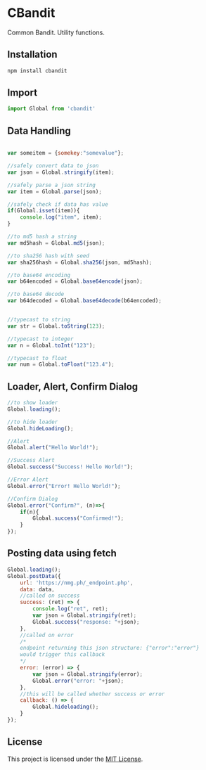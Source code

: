 # CBandit

Common Bandit. Utility functions.

## Installation

```bash
npm install cbandit
```

## Import

```javascript
import Global from 'cbandit'
```

## Data Handling
```javascript

var someitem = {somekey:"somevalue"};

//safely convert data to json 
var json = Global.stringify(item);

//safely parse a json string
var item = Global.parse(json);

//safely check if data has value
if(Global.isset(item)){
	console.log("item", item);
}

//to md5 hash a string
var md5hash = Global.md5(json);

//to sha256 hash with seed
var sha256hash = Global.sha256(json, md5hash);

//to base64 encoding
var b64encoded = Global.base64encode(json);

//to base64 decode
var b64decoded = Global.base64decode(b64encoded);


//typecast to string
var str = Global.toString(123);

//typecast to integer
var n = Global.toInt("123");

//typecast to float
var num = Global.toFloat("123.4");


```
## Loader, Alert, Confirm Dialog
```javascript
//to show loader
Global.loading();

//to hide loader
Global.hideLoading();

//Alert
Global.alert("Hello World!");

//Success Alert
Global.success("Success! Hello World!");

//Error Alert
Global.error("Error! Hello World!");

//Confirm Dialog
Global.error("Confirm?", (n)=>{
	if(n){
		Global.success("Confirmed!");
	}
});
```

## Posting data using fetch
```javascript
Global.loading();
Global.postData({
	url: 'https://nmg.ph/_endpoint.php',
	data: data,
	//called on success
	success: (ret) => { 
		console.log("ret", ret);
		var json = Global.stringify(ret);
		Global.success("response: "+json);
	},
	//called on error
	/*
	endpoint returning this json structure: {"error":"error"}
	would trigger this callback
	*/
	error: (error) => { 
		var json = Global.stringify(error);
		Global.error("error: "+json);
	},
	//this will be called whether success or error
	callback: () => { 
		Global.hideloading();
	}
});
```


## License

This project is licensed under the [MIT License](LICENSE).
